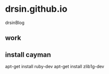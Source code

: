 # drsin.github.io
drsinBlog
## work 

## install cayman
 apt-get install ruby-dev
 apt-get install zlib1g-dev 
